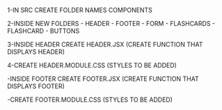 1-IN SRC CREATE FOLDER NAMES COMPONENTS

2-INSIDE NEW FOLDERS - HEADER - FOOTER - FORM - FLASHCARDS - FLASHCARD - BUTTONS

3-INSIDE HEADER CREATE HEADER.JSX (CREATE FUNCTION THAT DISPLAYS HEADER)

4-CREATE HEADER.MODULE.CSS (STYLES TO BE ADDED)



-INSIDE FOOTER CREATE FOOTER.JSX (CREATE FUNCTION THAT DISPLAYS FOOTER)

-CREATE FOOTER.MODULE.CSS (STYLES TO BE ADDED)
